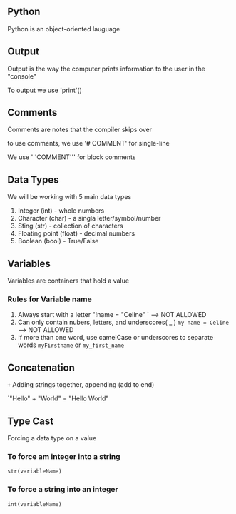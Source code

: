 ## Python
Python is an object-oriented lauguage

## Output
Output is the way the computer prints information to the user in the "console"

To output we use 'print'()

## Comments
Comments are notes that the compiler skips over

to use comments, we use '# COMMENT' for single-line

We use  '''COMMENT''' for block comments

## Data Types
We will be working with 5 main data types

1. Integer (int) - whole numbers
2. Character (char) - a singla letter/symbol/number
3. Sting (str) - collection of characters
4. Floating point (float) - decimal numbers
5. Boolean (bool) - True/False

## Variables
Variables are containers that hold a value

### Rules for Variable name
1. Always start with a letter
   "!name = "Celine" ` --> NOT ALLOWED
2. Can only contain nubers, letters, and underscores( _ ) `my name = Celine ` --> NOT ALLOWED
3. If more than one word, use camelCase or underscores to separate words
    `myFirstname` or `my_first_name`

## Concatenation
`+` Adding strings together, appending (add to end)

`"Hello" + "World" = "Hello World"

## Type Cast
Forcing a data type on a value

### To force am integer into a string
`str(variableName)`

### To force a string into an integer
`int(variableName)`